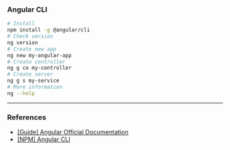 ### Angular CLI

```bash
# Install
npm install -g @angular/cli
# Check version
ng version
# Create new app
ng new my-angular-app
# Create controller
ng g co my-controller
# Create server
ng g s my-service
# More information
ng --help
```

---

### References

- [[Guide] Angular Official Documentation](https://angular.dev/)
- [[NPM] Angular CLI](https://www.npmjs.com/package/@angular/cli)
